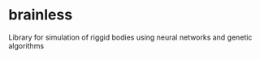 brainless
=========

Library for simulation of riggid bodies using neural networks and genetic algorithms
